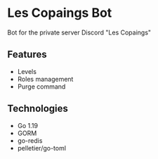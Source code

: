 # Les Copaings Bot

Bot for the private server Discord "Les Copaings"

## Features

- Levels
- Roles management
- Purge command

## Technologies

- Go 1.19
- GORM
- go-redis
- pelletier/go-toml
